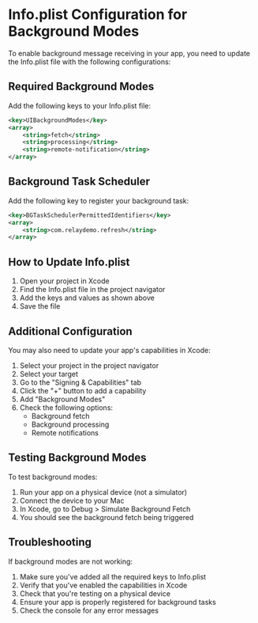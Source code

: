 # Info.plist Configuration for Background Modes

To enable background message receiving in your app, you need to update the Info.plist file with the following configurations:

## Required Background Modes

Add the following keys to your Info.plist file:

```xml
<key>UIBackgroundModes</key>
<array>
    <string>fetch</string>
    <string>processing</string>
    <string>remote-notification</string>
</array>
```

## Background Task Scheduler

Add the following key to register your background task:

```xml
<key>BGTaskSchedulerPermittedIdentifiers</key>
<array>
    <string>com.relaydemo.refresh</string>
</array>
```

## How to Update Info.plist

1. Open your project in Xcode
2. Find the Info.plist file in the project navigator
3. Add the keys and values as shown above
4. Save the file

## Additional Configuration

You may also need to update your app's capabilities in Xcode:

1. Select your project in the project navigator
2. Select your target
3. Go to the "Signing & Capabilities" tab
4. Click the "+" button to add a capability
5. Add "Background Modes"
6. Check the following options:
   - Background fetch
   - Background processing
   - Remote notifications

## Testing Background Modes

To test background modes:

1. Run your app on a physical device (not a simulator)
2. Connect the device to your Mac
3. In Xcode, go to Debug > Simulate Background Fetch
4. You should see the background fetch being triggered

## Troubleshooting

If background modes are not working:

1. Make sure you've added all the required keys to Info.plist
2. Verify that you've enabled the capabilities in Xcode
3. Check that you're testing on a physical device
4. Ensure your app is properly registered for background tasks
5. Check the console for any error messages 